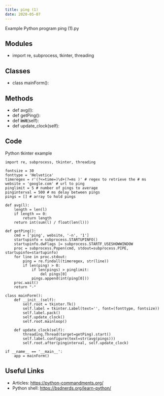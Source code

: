 ```yaml
---
title: ping (1)
date: 2020-05-07
---
```

Example Python program ping (1).py

## Modules

* import re, subprocess, tkinter, threading

## Classes

* class mainForm():

## Methods

* def avg(l):
* def getPing():
* def __init__(self):
* def update_clock(self):

## Code

Python tkinter example

    import re, subprocess, tkinter, threading
    
    fontsize = 30
    fonttype = 'Helvetica'
    timeregex = r'(?<=time=)\d+(?=ms )' # regex to retrieve the # ms
    website = 'google.com' # url to ping
    pinglimit = 5 # number of pings to average
    pinginterval = 500 # ms delay between pings
    pings = [] # array to hold pings
    
    def avg(l):
        length = len(l)
        if length == 0:
            return length
        return int(sum(l) / float(len(l)))
    
    def getPing():
        cmd = ['ping', website, '-n', '1']
        startupinfo = subprocess.STARTUPINFO()
        startupinfo.dwFlags |= subprocess.STARTF_USESHOWWINDOW
        proc = subprocess.Popen(cmd, stdout=subprocess.PIPE, startupinfo=startupinfo)
        for line in proc.stdout:
            ping = re.findall(timeregex, str(line))
            if len(ping) > 0:
                if len(pings) > pinglimit:
                    del pings[0]
                pings.append(int(ping[0]))
        proc.wait()
        return "-"
    
    class mainForm():
        def __init__(self):
            self.root = tkinter.Tk()
            self.label = tkinter.Label(text='', font=(fonttype, fontsize))
            self.label.pack()
            self.update_clock()
            self.root.mainloop()
            
        def update_clock(self):
            threading.Thread(target=getPing).start()
            self.label.configure(text=str(avg(pings)))
            self.root.after(pinginterval, self.update_clock)
            
    if __name__ == '__main__':
        app = mainForm()
    

## Useful Links

- Articles: https://python-commandments.org/
- Python shell: https://bsdnerds.org/learn-python/
